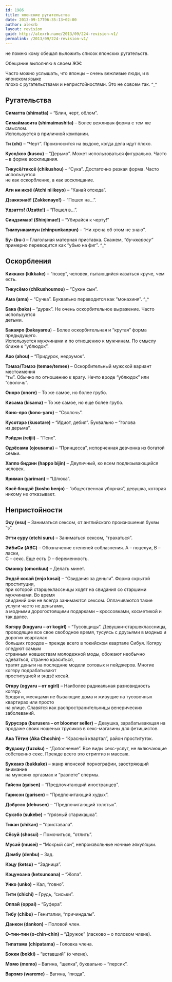 ```yaml
---
id: 1986
title: японские ругательства
date: 2013-09-17T06:35:13+02:00
author: alexrb
layout: revision
guid: http://alexrb.name/2013/09/224-revision-v1/
permalink: /2013/09/224-revision-v1/
---
```

не помню кому обещал выложить список японских ругательств.

Обещание выполняю в своем ЖЖ:  
<!--more-->

<!--StartFragment -->

Часто можно услышать, что японцы &#8211; очень вежливые люди, и в японском языке  
плохо с ругательствами и непристойностями. Это не совсем так. ^_^ 

## Ругательства

**Симатта (shimatta)** &#8211; &#8220;Блин, черт, облом&#8221;. 

**Симаймасита (shimaimashita)** &#8211; Более вежливая форма с тем же смыслом.  
Используется в приличной компании. 

**Ти (chi)** &#8211; &#8220;Черт&#8221;. Произносится на выдохе, когда дела идут плохо. 

**Кусо/ксо (kusou)** &#8211; &#8220;Дерьмо&#8221;. Может использоваться фигурально. Часто  
&#8211; в форме восклицания. 

**Тикусё/тиксё (chikushou)** &#8211; &#8220;Сука&#8221;. Достаточно резкая форма. Часто используется  
не как оскорбление, а как восклицание. 

**Ати ни икэё (Atchi ni ikeyo)** &#8211; &#8220;Канай отсюда&#8221;. 

**Дзаккэнаё! (Zakkenayo!)** &#8211; &#8220;Пошел на&#8230;&#8221;. 

**Удзаттэ! (Uzatte!)** &#8211; &#8220;Пошел в&#8230;&#8221;. 

**Синдзимаэ! (Shinjimae!)** &#8211; &#8220;Убирайся к черту!&#8221; 

**Тимпункампун (chinpunkanpun)** &#8211; &#8220;Ни хрена об этом не знаю&#8221;. 

**Бу- (bu-)** &#8211; Глагольная матерная приставка. Скажем, _&#8220;бу-ккоросу&#8221;_  
примерно переводится как &#8220;убью на фиг&#8221;. ^_^ 

## Оскорбления

**Киккакэ (kikkake)** &#8211; &#8220;позер&#8221;, человек, пытающийся казаться круче, чем  
есть. 

**Тикусёмо (chikushoumou)** &#8211; &#8220;Сукин сын&#8221;. 

**Ама (ama)** &#8211; &#8220;Сучка&#8221;. Буквально переводится как &#8220;монахиня&#8221;. ^_^ 

**Бака (baka)** &#8211; &#8220;дурак&#8221;. Не очень оскорбительное выражение. Часто используется  
детьми. 

**Бакаяро (bakayarou**) &#8211; Более оскорбительная и &#8220;крутая&#8221; форма предыдущего.  
Используется мужчинами и по отношению к мужчинам. По смыслу ближе к &#8220;ублюдок&#8221;. 

**Ахо (ahou)** &#8211; &#8220;Придурок, недоумок&#8221;. 

**Тэмаэ/Тэмээ (temae/temee)** &#8211; Оскорбительный мужской вариант местоимения  
&#8220;ты&#8221;. Обычно по отношению к врагу. Нечто вроде &#8220;ублюдок&#8221; или &#8220;сволочь&#8221;. 

**Онорэ (onore)** &#8211; То же самое, но более грубо. 

**Кисама (kisama)** &#8211; То же самое, но еще более грубо. 

**Коно-яро (kono-yaro)** &#8211; &#8220;Сволочь&#8221;. 

**Кусотарэ (kusotare)** &#8211; &#8220;Идиот, дебил&#8221;. Буквально &#8211; &#8220;голова  
из дерьма&#8221;. 

**Рэйдзи (reijii)** &#8211; &#8220;Псих&#8221;. 

**Одзёсама (ojousama)** &#8211; &#8220;Принцесса&#8221;, испорченная девчонка из богатой семьи. 

**Хаппо бидзин (happo bijin)** &#8211; Двуличный, ко всем подлизывающийся человек. 

**Яриман (yariman)** &#8211; &#8220;Шлюха&#8221;. 

**Косё бэндзё (kosho benjo)** &#8211; &#8220;общественная уборная&#8221;, девушка, которая  
никому не отказывает. 

## Непристойности 

**Эсу (esu)** &#8211; Заниматься сексом, от английского произношения буквы &#8220;s&#8221;. 

**Этти суру (etchi suru)** &#8211; Заниматься сексом, &#8220;трахаться&#8221;. 

**ЭйБиСи (ABC)** &#8211; Обозначение степеней соблазнения. A &#8211; поцелуи, B &#8211; ласки,  
C &#8211; секс. Еще есть D &#8211; беременность. 

**Омонку (omonkuu)** &#8211; Делать минет. 

**Эндзё косай (enjo kosai)** &#8211; &#8220;Свидания за деньги&#8221;. Форма скрытой проституции,  
при которой старшеклассницы ходят на свидания со старшими мужчинами. Во время  
свиданий они не всегда занимаются сексом. Оплачиваются такие услуги часто не деньгами,  
а модными дорогостоящими подарками &#8211; кроссовками, косметикой и так далее. 

**Когяру (kogyaru &#8211; от kogirl)** &#8211; &#8220;Тусовщицы&#8221;. Девушки-старшеклассницы,  
проводящие все свое свободное время, тусуясь с друзьями в модных и дорогих кварталах  
больших городов &#8211; прежде всего в токийском квартале Сибуя. Когяру следуют самым  
странным новшествам молодежной моды, обожают необычно одеваться, странно краситься,  
тратят деньги на последние модели сотовых и пейджеров. Многие когяру подрабатывают  
проституцией и эндзё косай. 

**Огяру (ogyaru &#8211; от ogirl)** &#8211; Наиболее радикальная разновидность когяру.  
Бродяги, месяцами не бывающие дома и живущие на тусовочных квартирах или просто  
на улице. Славятся как распространительницы венерических заболеваний. 

**Бурусэра (burusera &#8211; от bloomer seller)** &#8211; Девушка, зарабатывающая на  
продаже своих ношеных трусиков в секс-магазины для фетишистов. 

**Ака Тётин (Aka Chochin)** &#8211; &#8220;Красный квартал&#8221;, район проституток. 

**Фудзоку (fuzoku)** &#8211; &#8220;Дополнение&#8221;. Все виды секс-услуг, не включающие  
собственно секс. Прежде всего это стриптиз и массаж. 

**Буккакэ (bukkake)** &#8211; жанр японской порнографии, заостряющий внимание  
на мужских оргазмах и &#8220;разлете&#8221; спермы. 

**Гайсэн (gaisen)** &#8211; &#8220;Предпочитающий иностранцев&#8221;. 

**Гарисэн (garisen)** &#8211; &#8220;Предпочитающий худых&#8221;. 

**Дэбусэн (debusen)** &#8211; &#8220;Предпочитающий толстых&#8221;. 

**Сукэбэ (sukebe)** &#8211; &#8220;грязный старикашка&#8221;. 

**Тикан (chikan)** &#8211; &#8220;приставала&#8221;. 

**Сёсуй (shosui)** &#8211; Помочиться, &#8220;отлить&#8221;. 

**Мусэй (musei)** &#8211; &#8220;Мокрый сон&#8221;, непроизвольные ночные эякуляции. 

**Дэмбу (denbu)** &#8211; Зад. 

**Кэцу (ketsu)** &#8211; &#8220;Задница&#8221;. 

**Кэцуноана (ketsunoana)** &#8211; &#8220;Жопа&#8221;. 

**Унко (unko)** &#8211; Кал, &#8220;говно&#8221;. 

**Тити (chichi)** &#8211; Грудь, &#8220;сиськи&#8221;. 

**Оппай (oppai)** &#8211; &#8220;Буфера&#8221;. 

**Тибу (chibu)** &#8211; Гениталии, &#8220;причиндалы&#8221;. 

**Данкон (dankon)** &#8211; Половой член. 

**О-тин-тин (o-chin-chin)** &#8211; &#8220;Дружок&#8221; (ласково &#8211; о половом члене). 

**Типатама (chipatama)** &#8211; Головка члена. 

**Бокки (bokki)** &#8211; &#8220;вставший&#8221; (о члене). 

**Момо (momo)** &#8211; Вагина, &#8220;щелка&#8221;, буквально &#8211; &#8220;персик&#8221;. 

**Варэмэ (wareme)** &#8211; Вагина, &#8220;пизда&#8221;.